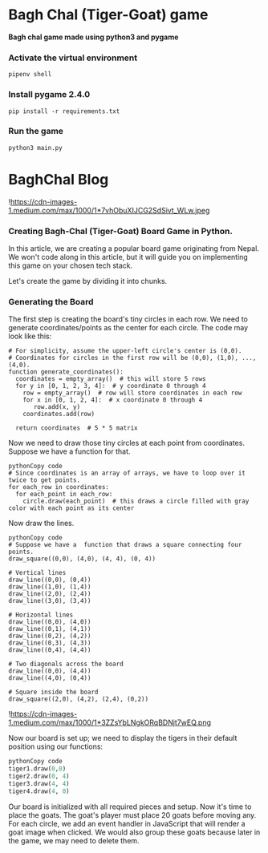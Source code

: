 # Bagh Chal (Tiger-Goat) game
**Bagh chal game made using python3 and pygame**

### Activate the virtual environment
```pipenv shell```
### Install pygame 2.4.0
```pip install -r requirements.txt```
### Run the game
```python3 main.py```

# **BaghChal Blog**

!https://cdn-images-1.medium.com/max/1000/1*7vhObuXIJCG2SdSivt_WLw.jpeg

### **Creating Bagh-Chal (Tiger-Goat) Board Game in Python.**

In this article, we are creating a popular board game originating from Nepal. We won't code along in this article, but it will guide you on implementing this game on your chosen tech stack. 

Let's create the game by dividing it into chunks.

### **Generating the Board**

The first step is creating the board's tiny circles in each row. We need to generate coordinates/points as the center for each circle. The code may look like this:

```
# For simplicity, assume the upper-left circle's center is (0,0).
# Coordinates for circles in the first row will be (0,0), (1,0), ..., (4,0).
function generate_coordinates():
  coordinates = empty_array()  # this will store 5 rows
  for y in [0, 1, 2, 3, 4]:  # y coordinate 0 through 4
    row = empty_array()  # row will store coordinates in each row
    for x in [0, 1, 2, 4]:  # x coordinate 0 through 4
       row.add(x, y)
    coordinates.add(row)

  return coordinates  # 5 * 5 matrix

```

Now we need to draw those tiny circles at each point from coordinates. Suppose we have a  function for that.

```
pythonCopy code
# Since coordinates is an array of arrays, we have to loop over it twice to get points.
for each_row in coordinates:
  for each_point in each_row:
    circle.draw(each_point)  # this draws a circle filled with gray color with each point as its center

```

Now draw the lines. 

```
pythonCopy code
# Suppose we have a  function that draws a square connecting four points.
draw_square((0,0), (4,0), (4, 4), (0, 4))

# Vertical lines
draw_line((0,0), (0,4))
draw_line((1,0), (1,4))
draw_line((2,0), (2,4))
draw_line((3,0), (3,4))

# Horizontal lines
draw_line((0,0), (4,0))
draw_line((0,1), (4,1))
draw_line((0,2), (4,2))
draw_line((0,3), (4,3))
draw_line((0,4), (4,4))

# Two diagonals across the board
draw_line((0,0), (4,4))
draw_line((4,0), (0,4))

# Square inside the board
draw_square((2,0), (4,2), (2,4), (0,2))

```

!https://cdn-images-1.medium.com/max/1000/1*3ZZsYbLNgkORqBDNjt7wEQ.png

Now our board is set up; we need to display the tigers in their default position using our  functions:

```python
pythonCopy code
tiger1.draw(0,0)
tiger2.draw(0, 4)
tiger3.draw(4, 4)
tiger4.draw(4, 0)

```

Our board is initialized with all required pieces and setup. Now it's time to place the goats. The goat's player must place 20 goats before moving any. For each circle, we add an event handler in JavaScript that will render a goat image when clicked. We would also group these goats because later in the game, we may need to delete them.

